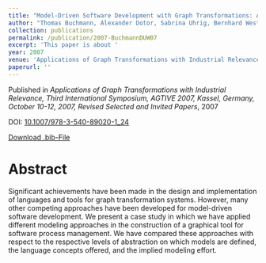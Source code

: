 ```yaml
---
title: "Model-Driven Software Development with Graph Transformations: A Comparative Case Study"
author: "Thomas Buchmann, Alexander Dotor, Sabrina Uhrig, Bernhard Westfechtel"
collection: publications
permalink: /publication/2007-BuchmannDUW07
excerpt: 'This paper is about '
year: 2007
venue: 'Applications of Graph Transformations with Industrial Relevance, Third International Symposium, AGTIVE 2007, Kassel, Germany, October 10-12, 2007, Revised Selected and Invited Papers'
paperurl: ''
---
```


Published in *Applications of Graph Transformations with Industrial Relevance, Third International Symposium, AGTIVE 2007, Kassel, Germany, October 10-12, 2007, Revised Selected and Invited Papers*, 2007

DOI: [10.1007/978-3-540-89020-1_24](https://doi.org/10.1007/978-3-540-89020-1_24)

[Download .bib-File](https://tbuchmann.github.io/files/BuchmannDUW07.bib)

Abstract
=====

Significant achievements have been made in the design and implementation of languages and tools for graph transformation systems. However, many other competing approaches have been developed for model-driven software development. We present a case study in which we have applied different modeling approaches in the construction of a graphical tool for software process management. We have compared these approaches with respect to the respective levels of abstraction on which models are defined, the language concepts offered, and the implied modeling effort.